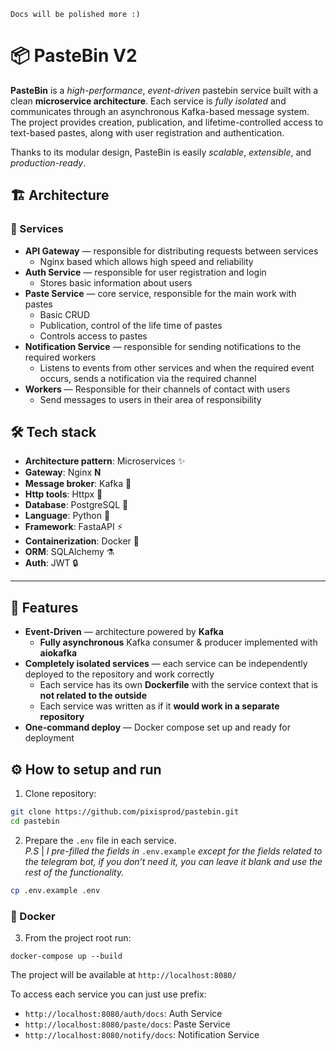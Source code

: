 `Docs will be polished more :)`
# 📦 PasteBin V2
**PasteBin** is a *high-performance*, *event-driven* pastebin service built with a clean **microservice architecture**.
Each service is *fully isolated* and communicates through an asynchronous Kafka-based message system.
The project provides creation, publication, and lifetime-controlled access to text-based pastes, along with user registration and authentication.

Thanks to its modular design, PasteBin is easily *scalable*, *extensible*, and *production-ready*.

## 🏗️ Architecture 
### 🧱 Services
- **API Gateway** — responsible for distributing requests between services
    - Nginx based which allows high speed and reliability
- **Auth Service** — responsible for user registration and login
    - Stores basic information about users
- **Paste Service** — core service, responsible for the main work with pastes
    - Basic CRUD
    - Publication, control of the life time of pastes
    - Controls access to pastes
- **Notification Service** — responsible for sending notifications to the required workers
    - Listens to events from other services and when the required event occurs, sends a notification via the required channel
- **Workers** — Responsible for their channels of contact with users
    - Send messages to users in their area of ​​responsibility


## 🛠️ Tech stack
- **Architecture pattern**: Microservices ✨
- **Gateway**: Nginx 𝐍
- **Message broker**: Kafka 💬
- **Http tools**: Httpx 🔧
- **Database**: PostgreSQL 🐘 
- **Language**: Python 🐍
- **Framework**: FastaAPI ⚡️
- **Containerization**: Docker 🐋 
- **ORM**: SQLAlchemy ⚗️ 
- **Auth**: JWT 🔒

---

## 🔧 Features
- **Event-Driven** — architecture powered by **Kafka**
    - **Fully asynchronous** Kafka consumer & producer implemented with **aiokafka**
- **Completely isolated services** — each service can be independently deployed to the repository and work correctly
    - Each service has its own **Dockerfile** with the service context that is **not related to the outside**
    - Each service was written as if it **would work in a separate repository**
- **One-command deploy** — Docker compose set up and ready for deployment

## ⚙️ How to setup and run
1. Clone repository:
```bash
git clone https://github.com/pixisprod/pastebin.git
cd pastebin
```
2. Prepare the `.env` file in each service.  
*P.S* | *I pre-filled the fields in* `.env.example` *except for the fields related to the telegram bot, if you don’t need it, you can leave it blank and use the rest of the functionality.*
```bash
cp .env.example .env
```
### 🐋 Docker
3. From the project root run:
```
docker-compose up --build
```
The project will be available at `http://localhost:8080/`

To access each service you can just use prefix:  
- `http://localhost:8080/auth/docs`: Auth Service  
- `http://localhost:8080/paste/docs`: Paste Service  
- `http://localhost:8080/notify/docs`: Notification Service  